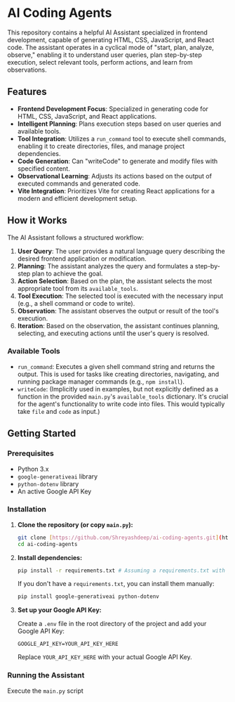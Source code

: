 # AI Coding Agents

This repository contains a helpful AI Assistant specialized in frontend development, capable of generating HTML, CSS, JavaScript, and React code. The assistant operates in a cyclical mode of "start, plan, analyze, observe," enabling it to understand user queries, plan step-by-step execution, select relevant tools, perform actions, and learn from observations.

## Features

- **Frontend Development Focus**: Specialized in generating code for HTML, CSS, JavaScript, and React applications.
- **Intelligent Planning**: Plans execution steps based on user queries and available tools.
- **Tool Integration**: Utilizes a `run_command` tool to execute shell commands, enabling it to create directories, files, and manage project dependencies.
- **Code Generation**: Can "writeCode" to generate and modify files with specified content.
- **Observational Learning**: Adjusts its actions based on the output of executed commands and generated code.
- **Vite Integration**: Prioritizes Vite for creating React applications for a modern and efficient development setup.

## How it Works

The AI Assistant follows a structured workflow:

1.  **User Query**: The user provides a natural language query describing the desired frontend application or modification.
2.  **Planning**: The assistant analyzes the query and formulates a step-by-step plan to achieve the goal.
3.  **Action Selection**: Based on the plan, the assistant selects the most appropriate tool from its `available_tools`.
4.  **Tool Execution**: The selected tool is executed with the necessary input (e.g., a shell command or code to write).
5.  **Observation**: The assistant observes the output or result of the tool's execution.
6.  **Iteration**: Based on the observation, the assistant continues planning, selecting, and executing actions until the user's query is resolved.

### Available Tools

-   `run_command`: Executes a given shell command string and returns the output. This is used for tasks like creating directories, navigating, and running package manager commands (e.g., `npm install`).
-   `writeCode`: (Implicitly used in examples, but not explicitly defined as a function in the provided `main.py`'s `available_tools` dictionary. It's crucial for the agent's functionality to write code into files. This would typically take `file` and `code` as input.)

## Getting Started

### Prerequisites

-   Python 3.x
-   `google-generativeai` library
-   `python-dotenv` library
-   An active Google API Key

### Installation

1.  **Clone the repository (or copy `main.py`):**

    ```bash
    git clone [https://github.com/Shreyashdeep/ai-coding-agents.git](https://github.com/Shreyashdeep/ai-coding-agents.git)
    cd ai-coding-agents
    ```

2.  **Install dependencies:**

    ```bash
    pip install -r requirements.txt # Assuming a requirements.txt with google-generativeai and python-dotenv
    ```
    If you don't have a `requirements.txt`, you can install them manually:
    ```bash
    pip install google-generativeai python-dotenv
    ```

3.  **Set up your Google API Key:**

    Create a `.env` file in the root directory of the project and add your Google API Key:

    ```
    GOOGLE_API_KEY=YOUR_API_KEY_HERE
    ```

    Replace `YOUR_API_KEY_HERE` with your actual Google API Key.

### Running the Assistant

Execute the `main.py` script
